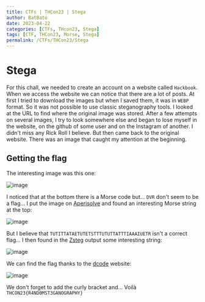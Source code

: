```yaml
---
title: CTFs | THCon23 | Stega
author: BatBato
date: 2023-04-22
categories: [CTFs, THcon23, Stega]
tags: [CTF, THCon23, Morse, Stega]
permalink: /CTFs/THCon23/Stega
---
```


# Stega

For this chall, we needed to create an account on a website called ```Hackbook```. When we access the website we can notice that there are a lot of posts. At first I tried to download the images but when I saved them, it was in ```WEBP``` format. So it was not possible to use classic steganography tools. I looked at the URL to find where the original image was stored. After a few attempts on several images, I try to look somewhere else and began to lose myself in the website, on the github of some user and on the Instagram of another. I didn't miss any Rick Roll I believe. But then came back to the original website. There was an image that caught my attention at the beginning.

## Getting the flag

The interesting image was this one:

![image](https://raw.githubusercontent.com/Nouman404/nouman404.github.io/main/_posts/CTFs/THCon23/morse.png)

I noticed that at the bottom there is a Morse code but... ```DVR``` don't seem to be a flag... I put the image on [Aperisolve](https://aperisolve.fr/) and found an interesting Morse string at the top:

![image](https://user-images.githubusercontent.com/73934639/233799518-dc380047-9685-42d3-9b95-c014c9f0ff79.png)


But I believe that ```TUTITTATAETUTETSTTTUTUTTATTTIAAAIUETR``` isn't a correct flag... I then found in the [Zsteg](https://github.com/zed-0xff/zsteg) output some interesting string:

![image](https://user-images.githubusercontent.com/73934639/233799215-18483710-5032-403f-8395-eb2bcc657b2f.png)

We can find the flag thanks to the [dcode](https://www.dcode.fr/code-morse) website:

![image](https://user-images.githubusercontent.com/73934639/233799253-3eb3a6bf-8f79-4f24-96f8-1f295aada08b.png)

We don't forget to add the curly bracket and... Voilà ```THCON23{R4ND0MST3GANOGRAPHY}```
